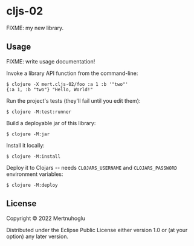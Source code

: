 # cljs-02

FIXME: my new library.

## Usage

FIXME: write usage documentation!

Invoke a library API function from the command-line:

    $ clojure -X mert.cljs-02/foo :a 1 :b '"two"'
    {:a 1, :b "two"} "Hello, World!"

Run the project's tests (they'll fail until you edit them):

    $ clojure -M:test:runner

Build a deployable jar of this library:

    $ clojure -M:jar

Install it locally:

    $ clojure -M:install

Deploy it to Clojars -- needs `CLOJARS_USERNAME` and `CLOJARS_PASSWORD` environment variables:

    $ clojure -M:deploy

## License

Copyright © 2022 Mertnuhoglu

Distributed under the Eclipse Public License either version 1.0 or (at
your option) any later version.
